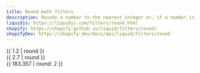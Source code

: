 ```yaml
---
title: Round math filters
description: Rounds a number to the nearest integer or, if a number is passed as an argument, to that number of decimal places.
liquidjs: https://liquidjs.com/filters/round.html
shopify: https://shopify.github.io/liquid/filters/round/
shopifyDev: https://shopify.dev/docs/api/liquid/filters/round
---
```

{{ 1.2 | round }}  
{{ 2.7 | round }}  
{{ 183.357 | round: 2 }}